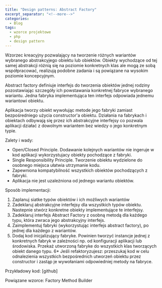 ```yaml
---
title: "Design patterns: Abstract Factory"
excerpt_separator: "<!--more-->"
categories:
  - Blog
tags:
  - wzorce projektowe
  - php
  - design pattern
---
```


Wzorzec kreacyjny pozwalający na tworzenie różnych wariantów wybranego abstrakcyjego obiektu lub obiektów. Obiekty wychodzące od tej samej abstrakcji różnią się na poziomie konkretnych klas ale mogą ze sobą współpracować, realizują podobne zadania i są powiązane na wysokim poziomie koncepcyjnym.

<!--more-->

Abstract factory definiuje interfejs do tworzenia obiektów jednej rodziny pozostawiając szczegóły ich powstawania konkretnej fabryce wybranego wariantu. Jedna fabryka implementująca ten interfejs odpowiada jednemu wariantowi obiektu.

Aplikacja tworzy obiekt wywołując metode jego fabryki zamiast bezpośredniego użycia constructor'a obiektu. Działania na fabrykach i obiektach odbywają się przez ich abstrakcyjne interfejsy co pozwala aplikacji działać z dowolnym wariantem bez wiedzy o jego konkretnym typie.

Zalety i wady:
  + Open/Closed Principle. Dodawanie kolejnych wariantów nie ingeruje w kod aplikacji wykorzystujacy obiekty pochodzące z fabryki.
  + Single Responsibility Principle. Tworzenie obiektu wydzielone do osobnego miejsca ułatwia utrzymanie kodu.
  + Zapewniona kompatybilność wszystkich obiektów pochodzących z fabryki.
  + Aplikacja nie jest uzależniona od jednego wariantu obiektów.

Sposób implementacji:
1. Zaplanuj siatke typów obiektów i ich możliwych wariantów
2. Zadeklaruj abstrakcyjne interfejsy dla wszystkich typów obiektu. Nastepnie stwórz konkretne obiekty implementujące te interfejsy.
3. Zadeklaruj interfejs Abstract Factory z osobną metodą dla każdego typu, która zwraca jego abstrakcyjny interfejs.
4. Zaimplementuj fabryki (wykorzystując interfejs abstract factory), po jednej dla każdego z wariantów.
5. Dodaj kod inicjalizujący fabryke. Powinien tworzyć instancje jednej z konkretnych fabryk w zależności np. od konfiguracji aplikacji lub środowiska. Przekaż utworzoną fabryke do wszystkich klas tworzących obiekt danego typu.
6* Jeśli refaktoryzujesz: przeszukaj kod w celu odnalezienia wszystkich bezpośrednich utworzeń obiektu przez constructor i zastąp je wywołaniami odpowiedniej metody na fabryce.

Przykładowy kod: [github]

Powiązane wzorce:
  Factory Method
  Builder
  